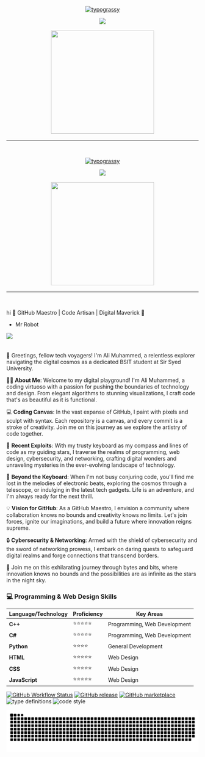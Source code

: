 <p align="center">
  <a href="https://github.com/kawarimidoll/typograssy">
    <img alt="typograssy" src="https://typograssy.deno.dev/api?text=Hey,%20Developer!%20%20%20&l0=none&l1=6abf69&l2=48ab54&l3=3b9a48&l4=348840&comment=&bg=none&frame=none">

  </a>
</p>

<p align="center">
  <img src="https://readme-typing-svg.herokuapp.com?color=%2336BCF7&size=25&center=true&vCenter=true&width=433&height=75&lines=I'm+Chinmay+Sonawane;Computer+Engineering+Student;Cooking+Projects;%40chinmay29hub">
</p>

<p align='center'>
  <img src="https://media.giphy.com/media/QvpqTCiEcwtvx6wwJK/giphy.gif" width="270" height="270" frameBorder="0" class="giphy-embed" allowFullScreen>
</p>

<hr>
<br>








<p align="center">
  <a href="https://github.com/kawarimidoll/typograssy">
    <img alt="typograssy" src="https://typograssy.deno.dev/api?text=Hey,%20Developer!%20%20%20&l0=none&l1=6abf69&l2=48ab54&l3=3b9a48&l4=348840&comment=&bg=none&frame=none">
  </a>
</p>

<p align="center">
<img src="https://user-images.githubusercontent.com/74038190/221352989-518609ab-b4d1-459e-929f-a08cd2bd9b3c.gif" width="400">

</p>

<p align='center'>
  <img src="https://media.giphy.com/media/QvpqTCiEcwtvx6wwJK/giphy.gif" width="270" height="270" frameBorder="0" class="giphy-embed" allowFullScreen>
</p>

<hr>
<br>














hi 🌟 GitHub Maestro | Code Artisan | Digital Maverick 🚀

- Mr Robot
<img src="https://user-images.githubusercontent.com/74038190/221352989-518609ab-b4d1-459e-929f-a08cd2bd9b3c.gif" width="400">
<br><br>

👋 Greetings, fellow tech voyagers! I'm Ali Muhammed, a relentless explorer navigating the digital cosmos as a dedicated BSIT student at Sir Syed University.

👨‍💻 **About Me**: Welcome to my digital playground! I'm Ali Muhammed, a coding virtuoso with a passion for pushing the boundaries of technology and design. From elegant algorithms to stunning visualizations, I craft code that's as beautiful as it is functional.

💻 **Coding Canvas**: In the vast expanse of GitHub, I paint with pixels and sculpt with syntax. Each repository is a canvas, and every commit is a stroke of creativity. Join me on this journey as we explore the artistry of code together.

🚀 **Recent Exploits**: With my trusty keyboard as my compass and lines of code as my guiding stars, I traverse the realms of programming, web design, cybersecurity, and networking, crafting digital wonders and unraveling mysteries in the ever-evolving landscape of technology.

🌌 **Beyond the Keyboard**: When I'm not busy conjuring code, you'll find me lost in the melodies of electronic beats, exploring the cosmos through a telescope, or indulging in the latest tech gadgets. Life is an adventure, and I'm always ready for the next thrill.

💡 **Vision for GitHub**: As a GitHub Maestro, I envision a community where collaboration knows no bounds and creativity knows no limits. Let's join forces, ignite our imaginations, and build a future where innovation reigns supreme.

🔒 **Cybersecurity & Networking**: Armed with the shield of cybersecurity and the sword of networking prowess, I embark on daring quests to safeguard digital realms and forge connections that transcend borders.

🌟 Join me on this exhilarating journey through bytes and bits, where innovation knows no bounds and the possibilities are as infinite as the stars in the night sky.

### 💻 **Programming & Web Design Skills**

| **Language/Technology**     | **Proficiency**      | **Key Areas**                 |
|-----------------------------|----------------------|---------------------------|
| **C++**                     | ⭐⭐⭐⭐⭐               | Programming, Web Development |
| **C#**                      | ⭐⭐⭐⭐⭐               | Programming, Web Development |
| **Python**                  | ⭐⭐⭐⭐                | General Development        |
| **HTML**                    | ⭐⭐⭐⭐⭐               | Web Design                 |
| **CSS**                     | ⭐⭐⭐⭐⭐               | Web Design                 |
| **JavaScript**              | ⭐⭐⭐⭐⭐               | Web Design                 |



[![GitHub Workflow Status](https://img.shields.io/github/actions/workflow/status/platane/platane/main.yml?label=action&style=flat-square)](https://github.com/Platane/Platane/actions/workflows/main.yml)
[![GitHub release](https://img.shields.io/github/release/platane/snk.svg?style=flat-square)](https://github.com/platane/snk/releases/latest)
[![GitHub marketplace](https://img.shields.io/badge/marketplace-snake-blue?logo=github&style=flat-square)](https://github.com/marketplace/actions/generate-snake-game-from-github-contribution-grid)
![type definitions](https://img.shields.io/npm/types/typescript?style=flat-square)
![code style](https://img.shields.io/badge/code_style-prettier-ff69b4.svg?style=flat-square)


<picture>
  <source
    media="(prefers-color-scheme: dark)"
    srcset="https://raw.githubusercontent.com/platane/snk/output/github-contribution-grid-snake-dark.svg"
  />
  <source
    media="(prefers-color-scheme: light)"
    srcset="https://raw.githubusercontent.com/platane/snk/output/github-contribution-grid-snake.svg"
  />
  <img
    alt="github contribution grid snake animation"
    src="https://raw.githubusercontent.com/platane/snk/output/github-contribution-grid-snake.svg"
  />
</picture>

